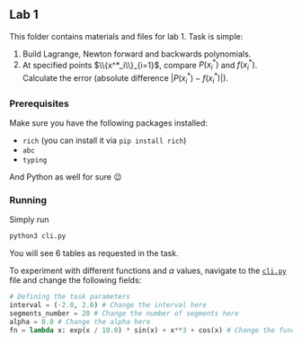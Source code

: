 ## Lab 1

This folder contains materials and files for lab 1. Task is simple:

1. Build Lagrange, Newton forward and backwards polynomials.
2. At specified points $\\{x^*_i\\}_{i=1}$, compare $P(x^*_i)$ and $f(x^*_i)$. Calculate the error (absolute difference $|P(x^*_i)-f(x^*_i)|$).

### Prerequisites

Make sure you have the following packages installed:
- `rich` (you can install it via `pip install rich`)
- `abc`
- `typing`

And Python as well for sure :wink:

### Running

Simply run
```bash
python3 cli.py
```

You will see 6 tables as requested in the task.

To experiment with different functions and $\alpha$ values, navigate to the [`cli.py`](cli.py) file and change the following fields:
```python
# Defining the task parameters
interval = (-2.0, 2.0) # Change the interval here
segments_number = 20 # Change the number of segments here
alpha = 0.0 # Change the alpha here
fn = lambda x: exp(x / 10.0) * sin(x) + x**3 + cos(x) # Change the function here
```